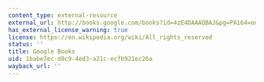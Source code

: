 ```yaml
---
content_type: external-resource
external_url: http://books.google.com/books?id=4zE4DAAAQBAJ&pg=PA164=onepage
has_external_license_warning: true
license: https://en.wikipedia.org/wiki/All_rights_reserved
status: ''
title: Google Books
uid: 1babe7ec-d8c9-4ed3-a21c-ecfb921ec26a
wayback_url: ''
---
```

